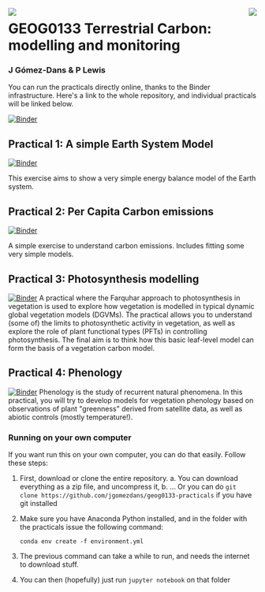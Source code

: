 <p><img src="https://github.com/profLewis/Geog2021_Coursework/blob/master/images/ucl_logo.png?raw=true" align="left" \><img src="https://www.nceo.ac.uk/wp-content/themes/nceo/assets/images/logos/img_logo_purple.svg" align="right" /></p>

# GEOG0133 Terrestrial Carbon: modelling and monitoring
### J Gómez-Dans & P Lewis

You can run the practicals directly online, thanks to the Binder infrastructure. Here's a link to the whole repository, and individual practicals will be linked below.

[![Binder](https://mybinder.org/badge_logo.svg)](https://mybinder.org/v2/gh/jgomezdans/geog0133-practicals/master)

## Practical 1: A simple Earth System Model
[![Binder](https://mybinder.org/badge_logo.svg)](https://mybinder.org/v2/gh/jgomezdans/geog0133-practicals/master?filepath=01-Simple_Earth_System_Model.ipynb)


This exercise aims to show a very simple energy balance model of the Earth system.


## Practical 2: Per Capita Carbon emissions
[![Binder](https://mybinder.org/badge_logo.svg)](https://mybinder.org/v2/gh/jgomezdans/geog0133-practicals/master?filepath=02-Emissions_Exercise.ipynb)

A simple exercise to understand carbon emissions. Includes fitting some very simple models.

## Practical 3: Photosynthesis modelling
[![Binder](https://mybinder.org/badge_logo.svg)](https://mybinder.org/v2/gh/jgomezdans/geog0133-practicals/master?filepath=03-Photosynthesis_Modelling_Practical.ipynb)
A practical where the Farquhar approach to photosynthesis in vegetation is used to explore how vegetation is modelled in typical dynamic global vegetation models (DGVMs). The practical allows you to understand (some of) the limits to photosynthetic activity in vegetation, as well as explore the role of plant functional types (PFTs) in controlling photosynthesis. The final aim is to think how this basic leaf-level model can form the basis of a vegetation carbon model.

## Practical 4: Phenology 
[![Binder](https://mybinder.org/badge_logo.svg)](https://mybinder.org/v2/gh/jgomezdans/geog0133-practicals/master?filepath=04-Phenology_Modelling_Practical.ipynb)
Phenology is the study of recurrent natural phenomena. In this practical, you will try to develop models for vegetation phenology based on observations of plant "greenness" derived from satellite data, as well as abiotic controls (mostly temperature!).


### Running on your own computer

If you want run this on your own computer, you can do that easily. Follow these steps:

1. First, download or clone the entire repository. 
    a. You can download everything as a zip file, and uncompress it,
    b. ... Or you can do `git clone https://github.com/jgomezdans/geog0133-practicals` if you have git installed
2. Make sure you have Anaconda Python installed, and in the folder with the practicals issue the following command:

    ```
    conda env create -f environment.yml
    ```
3. The previous command can take a while to run, and needs the internet to download stuff.
4. You can then (hopefully) just run `jupyter notebook` on that folder
